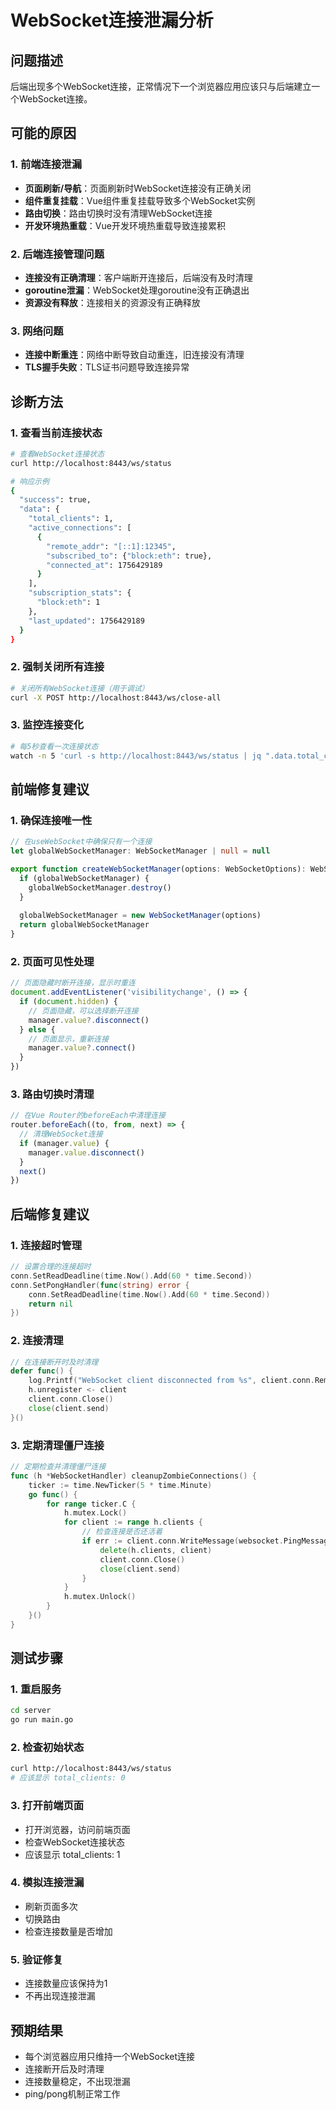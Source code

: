 # WebSocket连接泄漏分析

## 问题描述
后端出现多个WebSocket连接，正常情况下一个浏览器应用应该只与后端建立一个WebSocket连接。

## 可能的原因

### 1. 前端连接泄漏
- **页面刷新/导航**：页面刷新时WebSocket连接没有正确关闭
- **组件重复挂载**：Vue组件重复挂载导致多个WebSocket实例
- **路由切换**：路由切换时没有清理WebSocket连接
- **开发环境热重载**：Vue开发环境热重载导致连接累积

### 2. 后端连接管理问题
- **连接没有正确清理**：客户端断开连接后，后端没有及时清理
- **goroutine泄漏**：WebSocket处理goroutine没有正确退出
- **资源没有释放**：连接相关的资源没有正确释放

### 3. 网络问题
- **连接中断重连**：网络中断导致自动重连，旧连接没有清理
- **TLS握手失败**：TLS证书问题导致连接异常

## 诊断方法

### 1. 查看当前连接状态
```bash
# 查看WebSocket连接状态
curl http://localhost:8443/ws/status

# 响应示例
{
  "success": true,
  "data": {
    "total_clients": 1,
    "active_connections": [
      {
        "remote_addr": "[::1]:12345",
        "subscribed_to": {"block:eth": true},
        "connected_at": 1756429189
      }
    ],
    "subscription_stats": {
      "block:eth": 1
    },
    "last_updated": 1756429189
  }
}
```

### 2. 强制关闭所有连接
```bash
# 关闭所有WebSocket连接（用于调试）
curl -X POST http://localhost:8443/ws/close-all
```

### 3. 监控连接变化
```bash
# 每5秒查看一次连接状态
watch -n 5 'curl -s http://localhost:8443/ws/status | jq ".data.total_clients"'
```

## 前端修复建议

### 1. 确保连接唯一性
```typescript
// 在useWebSocket中确保只有一个连接
let globalWebSocketManager: WebSocketManager | null = null

export function createWebSocketManager(options: WebSocketOptions): WebSocketManager {
  if (globalWebSocketManager) {
    globalWebSocketManager.destroy()
  }
  
  globalWebSocketManager = new WebSocketManager(options)
  return globalWebSocketManager
}
```

### 2. 页面可见性处理
```typescript
// 页面隐藏时断开连接，显示时重连
document.addEventListener('visibilitychange', () => {
  if (document.hidden) {
    // 页面隐藏，可以选择断开连接
    manager.value?.disconnect()
  } else {
    // 页面显示，重新连接
    manager.value?.connect()
  }
})
```

### 3. 路由切换时清理
```typescript
// 在Vue Router的beforeEach中清理连接
router.beforeEach((to, from, next) => {
  // 清理WebSocket连接
  if (manager.value) {
    manager.value.disconnect()
  }
  next()
})
```

## 后端修复建议

### 1. 连接超时管理
```go
// 设置合理的连接超时
conn.SetReadDeadline(time.Now().Add(60 * time.Second))
conn.SetPongHandler(func(string) error {
    conn.SetReadDeadline(time.Now().Add(60 * time.Second))
    return nil
})
```

### 2. 连接清理
```go
// 在连接断开时及时清理
defer func() {
    log.Printf("WebSocket client disconnected from %s", client.conn.RemoteAddr().String())
    h.unregister <- client
    client.conn.Close()
    close(client.send)
}()
```

### 3. 定期清理僵尸连接
```go
// 定期检查并清理僵尸连接
func (h *WebSocketHandler) cleanupZombieConnections() {
    ticker := time.NewTicker(5 * time.Minute)
    go func() {
        for range ticker.C {
            h.mutex.Lock()
            for client := range h.clients {
                // 检查连接是否还活着
                if err := client.conn.WriteMessage(websocket.PingMessage, nil); err != nil {
                    delete(h.clients, client)
                    client.conn.Close()
                    close(client.send)
                }
            }
            h.mutex.Unlock()
        }
    }()
}
```

## 测试步骤

### 1. 重启服务
```bash
cd server
go run main.go
```

### 2. 检查初始状态
```bash
curl http://localhost:8443/ws/status
# 应该显示 total_clients: 0
```

### 3. 打开前端页面
- 打开浏览器，访问前端页面
- 检查WebSocket连接状态
- 应该显示 total_clients: 1

### 4. 模拟连接泄漏
- 刷新页面多次
- 切换路由
- 检查连接数量是否增加

### 5. 验证修复
- 连接数量应该保持为1
- 不再出现连接泄漏

## 预期结果
- 每个浏览器应用只维持一个WebSocket连接
- 连接断开后及时清理
- 连接数量稳定，不出现泄漏
- ping/pong机制正常工作
